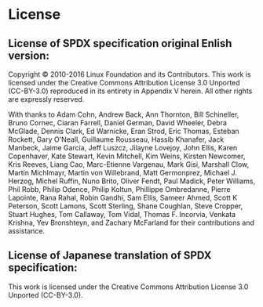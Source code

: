# License

## License of SPDX specification original Enlish version:

Copyright © 2010-2016 Linux Foundation and its Contributors. This work is licensed under the Creative Commons Attribution License 3.0 Unported (CC-BY-3.0) reproduced in its entirety in Appendix V herein.  All other rights are expressly reserved.


With thanks to Adam Cohn, Andrew Back, Ann Thornton, Bill Schineller, Bruno Cornec, Ciaran Farrell, Daniel German, David Wheeler, Debra McGlade, Dennis Clark, Ed Warnicke, Eran Strod, Eric Thomas, Esteban Rockett, Gary O'Neall, Guillaume Rousseau, Hassib Khanafer, Jack Manbeck, Jaime Garcia, Jeff Luszcz, Jilayne Lovejoy, John Ellis, Karen Copenhaver, Kate Stewart, Kevin Mitchell, Kim Weins, Kirsten Newcomer, Kris Reeves, Liang Cao, Marc-Etienne Vargenau, Mark Gisi, Marshall Clow, Martin Michlmayr, Martin von Willebrand, Matt Germonprez, Michael J. Herzog, Michel Ruffin, Nuno Brito, Oliver Fendt, Paul Madick, Peter Williams, Phil Robb, Philip Odence, Philip Koltun, Phillippe Ombredanne, Pierre Lapointe, Rana Rahal, Robin Gandhi, Sam Ellis, Sameer Ahmed, Scott K Peterson, Scott Lamons, Scott Sterling, Shane Coughlan, Steve Cropper, Stuart Hughes, Tom Callaway, Tom Vidal, Thomas F. Incorvia, Venkata Krishna, Yev Bronshteyn, and Zachary McFarland for their contributions and assistance.

## License of Japanese translation of SPDX specification:

This work is licensed under the Creative Commons Attribution License 3.0 Unported (CC-BY-3.0). 


